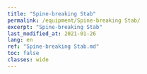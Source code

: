 ```yaml
---
title: "Spine-breaking Stab"
permalink: /equipment/Spine-breaking Stab/
excerpt: "Spine-breaking Stab"
last_modified_at: 2021-01-26
lang: en
ref: "Spine-breaking Stab.md"
toc: false
classes: wide
---
```


